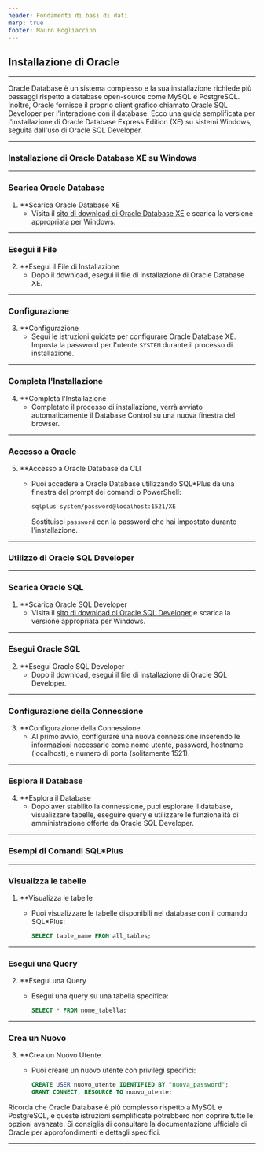 ```yaml
---
header: Fondamenti di basi di dati
marp: true
footer: Mauro Bogliaccino
---
```


## Installazione di Oracle

---

Oracle Database è un sistema complesso e la sua installazione richiede più passaggi rispetto a database open-source come MySQL e PostgreSQL. Inoltre, Oracle fornisce il proprio client grafico chiamato Oracle SQL Developer per l'interazione con il database. Ecco una guida semplificata per l'installazione di Oracle Database Express Edition (XE) su sistemi Windows, seguita dall'uso di Oracle SQL Developer.

---

### Installazione di Oracle Database XE su Windows

---

### Scarica Oracle Database

1. **Scarica Oracle Database XE
   - Visita il [sito di download di Oracle Database XE](https://www.oracle.com/database/technologies/xe-downloads.html) e scarica la versione appropriata per Windows.

---

### Esegui il File

2. **Esegui il File di Installazione
   - Dopo il download, esegui il file di installazione di Oracle Database XE.

---

### Configurazione

3. **Configurazione
   - Segui le istruzioni guidate per configurare Oracle Database XE. Imposta la password per l'utente `SYSTEM` durante il processo di installazione.

---

### Completa l'Installazione

4. **Completa l'Installazione
   - Completato il processo di installazione, verrà avviato automaticamente il Database Control su una nuova finestra del browser.

---

### Accesso a Oracle

5. **Accesso a Oracle Database da CLI
   - Puoi accedere a Oracle Database utilizzando SQL*Plus da una finestra del prompt dei comandi o PowerShell:

     ```bash
     sqlplus system/password@localhost:1521/XE
     ```

     Sostituisci `password` con la password che hai impostato durante l'installazione.

---

### Utilizzo di Oracle SQL Developer

---

### Scarica Oracle SQL

1. **Scarica Oracle SQL Developer
   - Visita il [sito di download di Oracle SQL Developer](https://www.oracle.com/tools/downloads/sqldev-v192-downloads.html) e scarica la versione appropriata per Windows.

---

### Esegui Oracle SQL

2. **Esegui Oracle SQL Developer
   - Dopo il download, esegui il file di installazione di Oracle SQL Developer.

---

### Configurazione della Connessione

3. **Configurazione della Connessione
   - Al primo avvio, configurare una nuova connessione inserendo le informazioni necessarie come nome utente, password, hostname (localhost), e numero di porta (solitamente 1521).

---

### Esplora il Database

4. **Esplora il Database
   - Dopo aver stabilito la connessione, puoi esplorare il database, visualizzare tabelle, eseguire query e utilizzare le funzionalità di amministrazione offerte da Oracle SQL Developer.

---

### Esempi di Comandi SQL*Plus

---

### Visualizza le tabelle

1. **Visualizza le tabelle
   - Puoi visualizzare le tabelle disponibili nel database con il comando SQL*Plus:

     ```sql
     SELECT table_name FROM all_tables;
     ```

---

### Esegui una Query

2. **Esegui una Query
   - Esegui una query su una tabella specifica:

     ```sql
     SELECT * FROM nome_tabella;
     ```

---

### Crea un Nuovo

3. **Crea un Nuovo Utente
   - Puoi creare un nuovo utente con privilegi specifici:

     ```sql
     CREATE USER nuovo_utente IDENTIFIED BY "nuova_password";
     GRANT CONNECT, RESOURCE TO nuovo_utente;
     ```

Ricorda che Oracle Database è più complesso rispetto a MySQL e PostgreSQL, e queste istruzioni semplificate potrebbero non coprire tutte le opzioni avanzate. Si consiglia di consultare la documentazione ufficiale di Oracle per approfondimenti e dettagli specifici.

---
